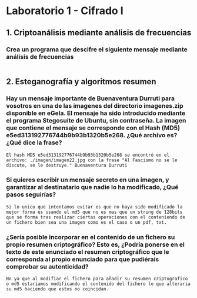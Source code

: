# Laboratorio 1 - Cifrado I

## 1. Criptoanálisis mediante análisis de frecuencias

### Crea un programa que descifre el siguiente mensaje mediante análisis de frecuencias

```text

```

## 2. Esteganografía y algoritmos resumen

### Hay un mensaje importante de Buenaventura Durruti para vosotros en una de las imagenes del directorio imagenes.zip disponible en eGela. El mensaje ha sido introducido mediante el programa Stegosuite de Ubuntu, sin contraseña. La imagen que contiene el mensaje se corresponde con el Hash (MD5) e5ed313192776744b9b93b1320b5e268. ¿Qué archivo es? ¿Qué dice la frase?

```text
El hash MD5 e5ed313192776744b9b93b1320b5e268 se encontró en el archivo: ./imagen/imagen22.jpg con la frase "Al Fascismo no se le discute, se le destruye." Buenaventura Durruti
```

### Si quieres escribir un mensaje secreto en una imagen, y garantizar al destinatario que nadie lo ha modificado, ¿Qué pasos seguirías?

```text
Si lo unico que intentamos evitar es que no haya sido modificado la mejor forma es usando el md5 que no es mas que un string de 128bits que se forma tras realizar ciertas operaciones con el conteniendo de un fichero bien sea una imagen como es el caso o un pdf, txt.
```

### ¿Sería posible incorporar en el contenido de un fichero su propio resumen criptográfico? Esto es, ¿Podría ponerse en el texto de este enunciado el resumen criptográfico que le corresponda al propio enunciado para que pudiérais comprobar su autenticidad?

```text
No ya que al modifiar el fichero para añadir su resumen criptografico o md5 estariamos modificando el contenido del fichero lo que alteraria su md5 haciendo que estos no coincidan.
```
